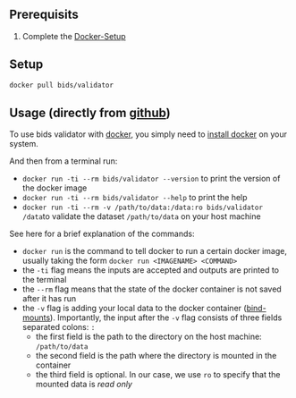 ## Prerequisits

1. Complete the [Docker-Setup](./docker.md)

## Setup

```bash
docker pull bids/validator
```

## Usage (directly from [github](https://github.com/bids-standard/bids-validator#docker-image))

To use bids validator with [docker](https://www.docker.com/), you simply need to [install docker](https://docs.docker.com/install/) on your system.

And then from a terminal run:

* `docker run -ti --rm bids/validator --version` to print the version of the docker image
* `docker run -ti --rm bids/validator --help` to print the help
* `docker run -ti --rm -v /path/to/data:/data:ro bids/validator /data`to validate the dataset `/path/to/data` on your host machine

See here for a brief explanation of the commands:

* `docker run` is the command to tell docker to run a certain docker image, usually taking the form `docker run <IMAGENAME> <COMMAND>`
* the `-ti` flag means the inputs are accepted and outputs are printed to the terminal
* the `--rm` flag means that the state of the docker container is not saved after it has run
* the `-v` flag is adding your local data to the docker container ([bind-mounts](https://docs.docker.com/storage/bind-mounts/)). Importantly, the input after the `-v` flag consists of three fields separated colons: `:`
  * the first field is the path to the directory on the host machine: `/path/to/data`
  * the second field is the path where the directory is mounted in the container
  * the third field is optional. In our case, we use `ro` to specify that the mounted data is *read only*

